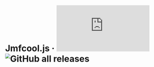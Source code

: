 # Jmfcool.js · ![GitHub](https://img.shields.io/github/license/jmfcool/jmfcool.js?color=blue) ![GitHub all releases](https://img.shields.io/github/downloads/jmfcool/jmfcool.js/total?color=green)
